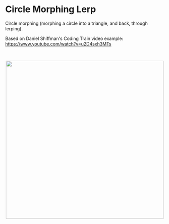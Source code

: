 # Circle Morphing Lerp #

Circle morphing (morphing a circle into a triangle, and back, through lerping).

Based on Daniel Shiffman's Coding Train video example:
https://www.youtube.com/watch?v=u2D4sxh3MTs

</br>
<p align="center">
 <img src="gif/animation.gif" width="500px"/>
</p>
